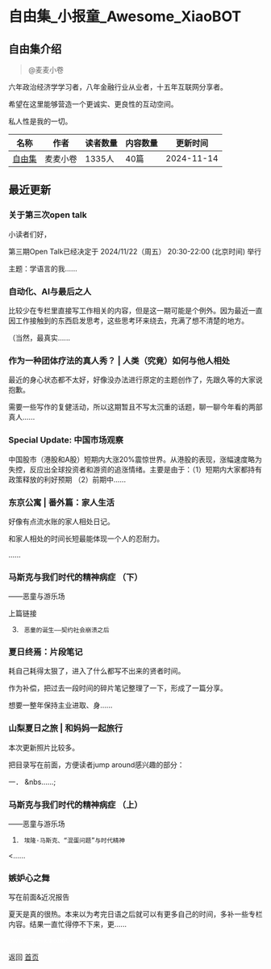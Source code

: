 # 自由集_小报童_Awesome_XiaoBOT

## 自由集介绍
> @麦麦小卷    
    
六年政治经济学学习者，八年金融行业从业者，十五年互联网分享者。    
    
希望在这里能够营造一个更诚实、更良性的互动空间。    
    
私人性是我的一切。  
  


|名称|作者|读者数量|内容数量|更新时间|
|---|---|---|---|---|
|[自由集](https://xiaobot.net/p/Riverontard?refer=0b133df9-27dc-423b-8101-639049001c13)|麦麦小卷|1335人|40篇|2024-11-14|

## 最近更新
### 关于第三次open talk

小读者们好，

第三期Open Talk已经决定于 2024/11/22（周五） 20:30-22:00 (北京时间) 举行

主题：学语言的我......

### 自动化、AI与最后之人

比较少在专栏里直接写工作相关的内容，但是这一期可能是个例外。因为最近一直因工作接触到的东西启发思考，这些思考环来绕去，充满了想不清楚的地方。



（当然，最真实......

### 作为一种团体疗法的真人秀？ | 人类（究竟）如何与他人相处

最近的身心状态都不太好，好像没办法进行原定的主题创作了，先跟久等的大家说抱歉。



需要一些写作的复健活动，所以这期暂且不写太沉重的话题，聊一聊今年看的两部真人......

### Special Update: 中国市场观察

中国股市（港股和A股）短期内大涨20%震惊世界。从港股的表现，涨幅速度略为失控，反应出全球投资者和游资的追涨情绪。主要是由于：（1）短期内大家都持有政策释放的利好预期
（2）前期中......

### 东京公寓 | 番外篇：家人生活

好像有点流水账的家人相处日记。





和家人相处的时间长短最能体现一个人的忍耐力。



......

### 马斯克与我们时代的精神病症 （下）

——恶童与游乐场

上篇链接

3.      恶童的诞生——契约社会崩溃之后

### 夏日终焉：片段笔记

耗自己耗得太狠了，进入了什么都写不出来的贤者时间。

作为补偿，把过去一段时间的碎片笔记整理了一下，形成了一篇分享。

想要一整年保持主业进取、身......

### 山梨夏日之旅 | 和妈妈一起旅行 

本次更新照片比较多。

把目录写在前面，方便读者jump around感兴趣的部分：



一．    &nbs......;

### 马斯克与我们时代的精神病症 （上）

——恶童与游乐场





1.      埃隆·马斯克、“混蛋问题”与时代精神

<......

### 嫉妒心之舞



写在前面&近况报告



夏天是真的很热。本来以为考完日语之后就可以有更多自己的时间，多补一些专栏内容。结果一直忙得停不下来，更......


<a href="https://github.com/Reno9527/awesome-xiaobot" style="color: white; text-decoration: none;">awesome-xiaobot</a>

返回 [首页](../README.md)
